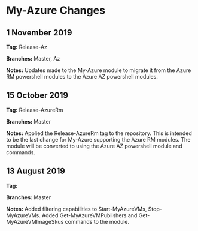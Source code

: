 # My-Azure Changes

## 1 November 2019
**Tag:** Release-Az

**Branches:** Master, Az

**Notes:** Updates made to the My-Azure module to migrate it from the Azure RM powershell modules to the Azure AZ powershell modules.

## 15 October 2019
**Tag:** Release-AzureRm

**Branches:** Master

**Notes:** Applied the Release-AzureRm tag to the repository.  This is intended to be the last change for My-Azure supporting the Azure RM modules.  The module will be converted to using the Azure AZ powershell module and commands.

## 13 August 2019
**Tag:**

**Branches:** Master

**Notes:** Added filtering capabilities to Start-MyAzureVMs, Stop-MyAzureVMs.  Added Get-MyAzureVMPublishers and Get-MyAzureVMImageSkus commands to the module.
